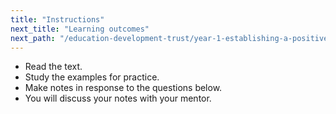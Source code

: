 ```yaml
---
title: "Instructions"
next_title: "Learning outcomes"
next_path: "/education-development-trust/year-1-establishing-a-positive-climate-for-learning/autumn-week-2-ect-learning-outcomes"
---
```



- Read the text.
- Study the examples for practice.
- Make notes in response to the questions below.
- You will discuss your notes with your mentor.

